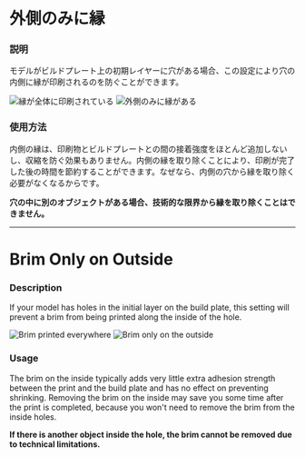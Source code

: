 外側のみに縁
====
### **説明**
モデルがビルドプレート上の初期レイヤーに穴がある場合、この設定により穴の内側に縁が印刷されるのを防ぐことができます。

![縁が全体に印刷されている](../images/brim_outside_only_original.png)
![外側のみに縁がある](../images/brim_outside_only_enabled.png)

### **使用方法**
内側の縁は、印刷物とビルドプレートとの間の接着強度をほとんど追加しないし、収縮を防ぐ効果もありません。内側の縁を取り除くことにより、印刷が完了した後の時間を節約することができます。なぜなら、内側の穴から縁を取り除く必要がなくなるからです。

**穴の中に別のオブジェクトがある場合、技術的な限界から縁を取り除くことはできません。**

---

Brim Only on Outside
====
### **Description**
If your model has holes in the initial layer on the build plate, this setting will prevent a brim from being printed along the inside of the hole.

![Brim printed everywhere](../images/brim_outside_only_original.png)
![Brim only on the outside](../images/brim_outside_only_enabled.png)

### **Usage**
The brim on the inside typically adds very little extra adhesion strength between the print and the build plate and has no effect on preventing shrinking. Removing the brim on the inside may save you some time after the print is completed, because you won't need to remove the brim from the inside holes.

**If there is another object inside the hole, the brim cannot be removed due to technical limitations.**